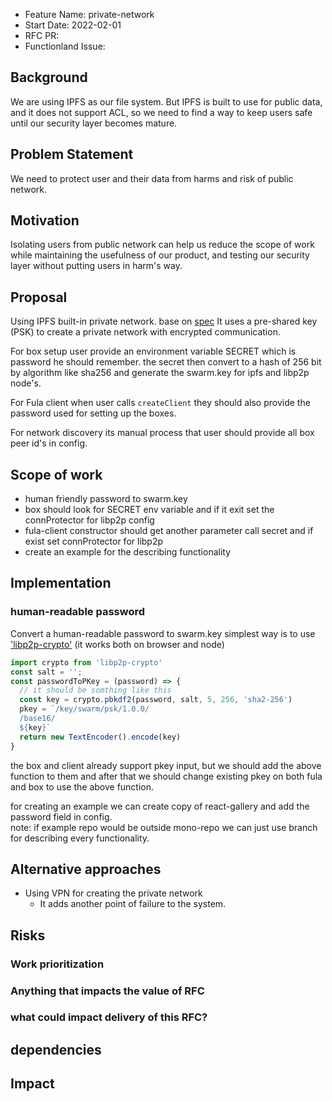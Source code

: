 - Feature Name: private-network
- Start Date: 2022-02-01
- RFC PR:
- Functionland Issue:

## Background
We are using IPFS as our file system. But IPFS is built to use for public data, and it does not support ACL, 
so we need to find a way to keep users safe until our security layer becomes mature.

## Problem Statement
We need to protect user and their data from harms and risk of public network.  

## Motivation
Isolating users from public network can help us reduce the scope of work while maintaining the usefulness of our product, and testing our security layer without putting users in harm's way. 

## Proposal
Using IPFS built-in private network. base on [spec](https://github.com/libp2p/specs/blob/master/pnet/Private-Networks-PSK-V1.md)
It uses a pre-shared key (PSK) to create a private network with encrypted communication.

For box setup user provide an environment variable SECRET which is password he should remember.
the secret then convert to a hash of 256 bit by algorithm like sha256 and generate the swarm.key for ipfs and libp2p node's.

For Fula client when user calls `createClient` they should also provide the password used for setting up the boxes.

For network discovery its manual process that user should provide all box peer id's in config.

## Scope of work
- human friendly password to swarm.key 
- box should look for SECRET env variable and if it exit set the connProtector for libp2p config
- fula-client constructor should get another parameter call secret and if exist set connProtector for libp2p
- create an example for the describing functionality

## Implementation 
### human-readable password
Convert a human-readable password to swarm.key
simplest way is to use ['libp2p-crypto'](https://github.com/libp2p/js-libp2p-crypto#cryptopbkdf2password-salt-iterations-keysize-hash) (it works both on browser and node)
```js
import crypto from 'libp2p-crypto'
const salt = '';
const passwordToPKey = (password) => {
  // it should be somthing like this
  const key = crypto.pbkdf2(password, salt, 5, 256, 'sha2-256')
  pkey = `/key/swarm/psk/1.0.0/
  /base16/
  ${key}`
  return new TextEncoder().encode(key)
}

```
the box and client already support pkey input, but we should add the above function to them
and after that we should change existing pkey on both fula and box to use the above function.

for creating an example we can create copy of react-gallery and add the password field in config.<br/>
note: if example repo would be outside mono-repo we can just use branch for describing every functionality.


## Alternative approaches
- Using VPN for creating the private network
  - It adds another point of failure to the system.

## Risks
### Work prioritization
### Anything that impacts the value of RFC
### what could impact delivery of this RFC?
## dependencies
## Impact
